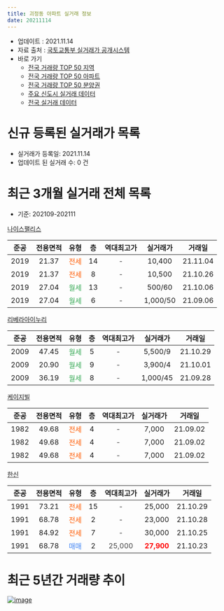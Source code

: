 ```yaml
---
title: 괴정동 아파트 실거래 정보
date: 20211114
---
```


* 업데이트 : 2021.11.14
* 자료 출처 : [국토교통부 실거래가 공개시스템](http://rt.molit.go.kr)
* 바로 가기
    * [전국 거래량 TOP 50 지역](https://apt-info.github.io/apt-trade-info/tr)
    * [전국 거래량 TOP 50 아파트](https://apt-info.github.io/apt-trade-info/ta)
    * [전국 거래량 TOP 50 분양권](https://apt-info.github.io/apt-trade-info/tb)
    * [주요 신도시 실거래 데이터](https://apt-info.github.io/apt-trade-info/newtown)
    * [전국 실거래 데이터](https://apt-info.github.io/apt-trade-info/all)



<script async src="https://pagead2.googlesyndication.com/pagead/js/adsbygoogle.js"></script>
<!-- 기본광고 -->
<ins class="adsbygoogle"
     style="display:block"
     data-ad-client="ca-pub-1142216861245946"
     data-ad-slot="4805727019"
     data-ad-format="auto"
     data-full-width-responsive="true"></ins>
<script>
     (adsbygoogle = window.adsbygoogle || []).push({});
</script>


# 신규 등록된 실거래가 목록

* 실거래가 등록일: 2021.11.14
* 업데이트 된 실거래 수: 0 건




<script async src="https://pagead2.googlesyndication.com/pagead/js/adsbygoogle.js"></script>
<!-- 기본광고 -->
<ins class="adsbygoogle"
     style="display:block"
     data-ad-client="ca-pub-1142216861245946"
     data-ad-slot="4805727019"
     data-ad-format="auto"
     data-full-width-responsive="true"></ins>
<script>
     (adsbygoogle = window.adsbygoogle || []).push({});
</script>


# 최근 3개월 실거래 전체 목록
* 기준: 202109-202111


[나이스팰리스](https://search.naver.com/search.naver?query=%EB%82%98%EC%9D%B4%EC%8A%A4%ED%8C%B0%EB%A6%AC%EC%8A%A4)

|준공|전용면적|유형|층|역대최고가|실거래가|거래일|
|:---:|:---:|:---:|:---:|:---:|:---:|:---:|
|2019|21.37|<span style="color:#FF5A00">전세</span>|14|<span style="color:#444444">-</span>|10,400|21.11.04|
|2019|21.37|<span style="color:#FF5A00">전세</span>|8|<span style="color:#444444">-</span>|10,500|21.10.26|
|2019|27.04|<span style="color:#34A853">월세</span>|13|<span style="color:#444444">-</span>|500/60|21.10.06|
|2019|27.04|<span style="color:#34A853">월세</span>|6|<span style="color:#444444">-</span>|1,000/50|21.09.06|

[리베라아이누리](https://search.naver.com/search.naver?query=%EB%A6%AC%EB%B2%A0%EB%9D%BC%EC%95%84%EC%9D%B4%EB%88%84%EB%A6%AC)

|준공|전용면적|유형|층|역대최고가|실거래가|거래일|
|:---:|:---:|:---:|:---:|:---:|:---:|:---:|
|2009|47.45|<span style="color:#34A853">월세</span>|5|<span style="color:#444444">-</span>|5,500/9|21.10.29|
|2009|20.90|<span style="color:#34A853">월세</span>|9|<span style="color:#444444">-</span>|3,900/4|21.10.01|
|2009|36.19|<span style="color:#34A853">월세</span>|8|<span style="color:#444444">-</span>|1,000/45|21.09.28|

[케이지빌](https://search.naver.com/search.naver?query=%EC%BC%80%EC%9D%B4%EC%A7%80%EB%B9%8C)

|준공|전용면적|유형|층|역대최고가|실거래가|거래일|
|:---:|:---:|:---:|:---:|:---:|:---:|:---:|
|1982|49.68|<span style="color:#FF5A00">전세</span>|4|<span style="color:#444444">-</span>|7,000|21.09.02|
|1982|49.68|<span style="color:#FF5A00">전세</span>|4|<span style="color:#444444">-</span>|7,000|21.09.02|
|1982|49.68|<span style="color:#FF5A00">전세</span>|4|<span style="color:#444444">-</span>|7,000|21.09.02|

[한신](https://search.naver.com/search.naver?query=%ED%95%9C%EC%8B%A0)

|준공|전용면적|유형|층|역대최고가|실거래가|거래일|
|:---:|:---:|:---:|:---:|:---:|:---:|:---:|
|1991|73.21|<span style="color:#FF5A00">전세</span>|15|<span style="color:#444444">-</span>|25,000|21.10.29|
|1991|68.78|<span style="color:#FF5A00">전세</span>|2|<span style="color:#444444">-</span>|23,000|21.10.28|
|1991|84.92|<span style="color:#FF5A00">전세</span>|7|<span style="color:#444444">-</span>|30,000|21.10.25|
|1991|68.78|<span style="color:#4285F3">매매</span>|2|<span style="color:#444444">25,000</span>|<b><span style="color:#FF0000">27,900</span></b>|21.10.23|



<script async src="https://pagead2.googlesyndication.com/pagead/js/adsbygoogle.js"></script>
<!-- 기본광고 -->
<ins class="adsbygoogle"
     style="display:block"
     data-ad-client="ca-pub-1142216861245946"
     data-ad-slot="4805727019"
     data-ad-format="auto"
     data-full-width-responsive="true"></ins>
<script>
     (adsbygoogle = window.adsbygoogle || []).push({});
</script>


# 최근 5년간 거래량 추이


<div style="width:100%;">
    <canvas id="deal_progress" height="200"></canvas>
</div>

<script>
new Chart(document.getElementById("deal_progress"), {
    type: 'line',
    data: {
        labels: ['16.01','16.02','16.03','16.04','16.05','16.06','16.07','16.08','16.09','16.10','16.11','16.12','17.01','17.02','17.03','17.04','17.05','17.06','17.07','17.08','17.09','17.10','17.11','17.12','18.01','18.02','18.03','18.04','18.05','18.06','18.07','18.08','18.09','18.10','18.11','18.12','19.01','19.02','19.03','19.04','19.05','19.06','19.07','19.08','19.09','19.10','19.11','19.12','20.01','20.02','20.03','20.04','20.05','20.06','20.07','20.08','20.09','20.10','20.11','20.12','21.01','21.02','21.03','21.04','21.05','21.06','21.07','21.08','21.09','21.10','21.11'],
        datasets: [{
            label: '매매/분양권',
            data: [4,1,3,7,4,4,7,8,6,10,6,6,2,3,6,7,3,2,7,10,5,6,8,4,3,4,6,7,3,3,6,4,12,4,4,6,3,1,2,3,5,3,5,9,6,7,5,5,5,9,7,7,1,4,5,3,3,2,5,7,11,5,7,3,5,6,5,6,0,1,0],
            borderColor: "rgba(66, 133, 243, 1)",
            backgroundColor: "rgba(66, 133, 243, 0.05)",
            borderWidth: 1,
            pointRadius: 0,
            fill: false,
            lineTension: 0
        },{
            label: '전/월세',
            data: [7,5,6,1,1,4,7,6,1,1,6,5,3,2,4,3,4,3,2,6,5,2,4,4,4,4,5,1,3,6,2,3,3,5,4,5,6,5,7,1,4,2,6,5,3,8,14,13,7,22,13,4,8,11,6,9,6,6,9,13,4,7,9,7,6,9,8,7,5,7,1],
            borderColor: "rgba(255, 90, 0, 1)",
            backgroundColor: "rgba(255, 90, 0, 0.05)",
            borderWidth: 1,
            pointRadius: 0,
            fill: false,
            lineTension: 0
        },{
            label: '합계',
            data: [11,6,9,8,5,8,14,14,7,11,12,11,5,5,10,10,7,5,9,16,10,8,12,8,7,8,11,8,6,9,8,7,15,9,8,11,9,6,9,4,9,5,11,14,9,15,19,18,12,31,20,11,9,15,11,12,9,8,14,20,15,12,16,10,11,15,13,13,5,8,1],
            borderColor: "rgba(0, 0, 0, 1)",
            backgroundColor: "rgba(0, 0, 0, 0.03)",
            borderWidth: 0.1,
            pointRadius: 0,
            fill: true,
            lineTension: 0
        }
        ]
    },
    options: {
        responsive: true,
        title: {
            display: false
        },
        tooltips: {
            mode: 'index',
            intersect: false
        },
        hover: {
            mode: 'nearest',
            intersect: true
        },
        scales: {
            xAxes: [{
                display: true,
                scaleLabel: {
                    display: true,
                    labelString: '년/월'
                }
            }],
            yAxes: [{
                display: true,
                ticks: {
                    suggestedMin: 0,
                },
                scaleLabel: {
                    display: true,
                    labelString: '실거래 수'
                }
            }]
        }
    }
});

</script>


[![image](https://apt-info.github.io/images/2020-01-03-apt-trade-info/1024x500.png)](https://play.google.com/store/apps/details?id=com.aptinfo.apttradeinfo)


